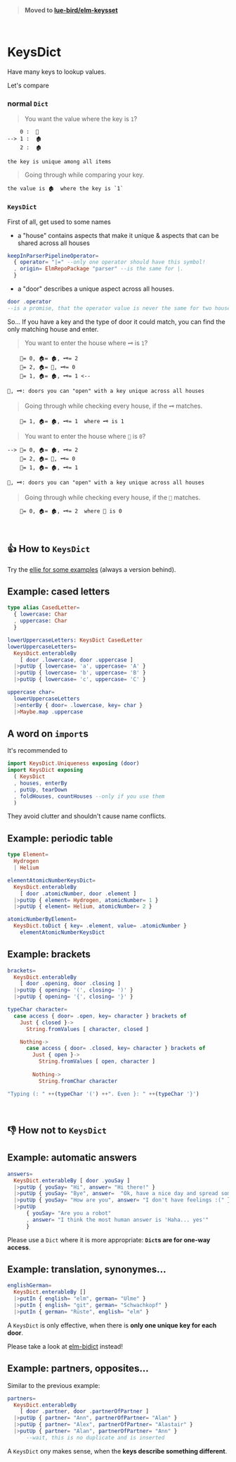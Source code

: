 > **Moved to [lue-bird/elm-keysset](https://package.elm-lang.org/packages/lue-bird/elm-keysset/latest/)**

&nbsp;

# KeysDict
Have many keys to lookup values.

Let's compare


### normal `Dict`

> You want the value where the key is `1`?

        0 :  🏡
    --> 1 :  🏚
        2 :  🏚

    the key is unique among all items

> Going through while comparing your key.

    the value is 🏚  where the key is `1`

### `KeysDict`

First of all, get used to some names

- a "house" contains aspects that make it unique & aspects that can be shared across all houses
```elm
keepInParserPipelineOperator=
  { operator= "|=" --only one operator should have this symbol!
  , origin= ElmRepoPackage "parser" --is the same for |.
  }
```
- a "door" describes a unique aspect across all houses.
```elm
door .operator
--is a promise, that the operator value is never the same for two houses.
```
So... If you have a key and the type of door it could match, you can find the only matching house and enter.

> You want to enter the house where `🗝️` is `1`?

        🔑= 0, 🏠= 🏚, 🗝️= 2
        🔑= 2, 🏠= 🏡, 🗝️= 0
        🔑= 1, 🏠= 🏚, 🗝️= 1 <--

    🔑, 🗝️: doors you can "open" with a key unique across all houses

> Going through while checking every house, if the `🗝️` matches.

        🔑= 1, 🏠= 🏚, 🗝️= 1  where 🗝️ is 1   
        
> You want to enter the house where `🔑` is `0`?

    --> 🔑= 0, 🏠= 🏚, 🗝️= 2
        🔑= 2, 🏠= 🏡, 🗝️= 0
        🔑= 1, 🏠= 🏚, 🗝️= 1

    🔑, 🗝️: doors you can "open" with a key unique across all houses

> Going through while checking every house, if the `🔑` matches.

        🔑= 0, 🏠= 🏚, 🗝️= 2  where 🔑 is 0

&nbsp;


## 👍 How to `KeysDict`

Try the [ellie for some examples](https://ellie-app.com/cHj9Fy9bpXMa1) (always a version behind).

## Example: cased letters
```elm
type alias CasedLetter=
  { lowercase: Char
  , uppercase: Char
  }

lowerUppercaseLetters: KeysDict CasedLetter
lowerUppercaseLetters=
  KeysDict.enterableBy
    [ door .lowercase, door .uppercase ]
  |>putUp { lowercase= 'a', uppercase= 'A' }
  |>putUp { lowercase= 'b', uppercase= 'B' }
  |>putUp { lowercase= 'c', uppercase= 'C' }

uppercase char=
  lowerUppercaseLetters
  |>enterBy { door= .lowercase, key= char }
  |>Maybe.map .uppercase
```

## A word on `import`s

It's recommended to
```elm
import KeysDict.Uniqueness exposing (door)
import KeysDict exposing
  ( KeysDict
  , houses, enterBy
  , putUp, tearDown
  , foldHouses, countHouses --only if you use them
  )
```
They avoid clutter and shouldn't cause name conflicts.

## Example: periodic table

```elm
type Element=
  Hydrogen
  | Helium

elementAtomicNumberKeysDict=
  KeysDict.enterableBy
    [ door .atomicNumber, door .element ]
  |>putUp { element= Hydrogen, atomicNumber= 1 }
  |>putUp { element= Helium, atomicNumber= 2 }

atomicNumberByElement=
  KeysDict.toDict { key= .element, value= .atomicNumber }
    elementAtomicNumberKeysDict
```

## Example: brackets

```elm
brackets=
  KeysDict.enterableBy
    [ door .opening, door .closing ]
  |>putUp { opening= '(', closing= ')' }
  |>putUp { opening= '{', closing= '}' }

typeChar character=
  case access { door= .open, key= character } brackets of
    Just { closed }->
      String.fromValues [ character, closed ]

    Nothing->
      case access { door= .closed, key= character } brackets of
        Just { open }->
          String.fromValues [ open, character ]
          
        Nothing->
          String.fromChar character

"Typing (: " ++(typeChar '(') ++". Even }: " ++(typeChar '}')
```
&nbsp;


## 👎 How not to `KeysDict`

## Example: automatic answers
```elm
answers=
  KeysDict.enterableBy [ door .youSay ]
  |>putUp { youSay= "Hi", answer= "Hi there!" }
  |>putUp { youSay= "Bye", answer=  "Ok, have a nice day and spread some love." }
  |>putUp { youSay= "How are you", answer= "I don't have feelings :(" }
  |>putUp
      { youSay= "Are you a robot"
      , answer= "I think the most human answer is 'Haha... yes'"
      }
```
Please use a `Dict` where it is more appropriate: **`Dict`s are for one-way access**.

## Example: translation, synonymes...
```elm
englishGerman=
  KeysDict.enterableBy []
  |>putIn { english= "elm", german= "Ulme" }
  |>putIn { english= "git", german= "Schwachkopf" }
  |>putIn { german= "Rüste", english= "elm" }
```
A `KeysDict` is only effective, when there is **only one unique key for each door**.

Please take a look at [elm-bidict](https://github.com/Janiczek/elm-bidict) instead!

## Example: partners, opposites...

Similar to the previous example:
```elm
partners=
  KeysDict.enterableBy
    [ door .partner, door .partnerOfPartner ]
  |>putUp { partner= "Ann", partnerOfPartner= "Alan" }
  |>putUp { partner= "Alex", partnerOfPartner= "Alastair" }
  |>putUp { partner= "Alan", partnerOfPartner= "Ann" }
      --wait, this is no duplicate and is inserted
```
A `KeysDict` ony makes sense, when the **keys describe something different**.

